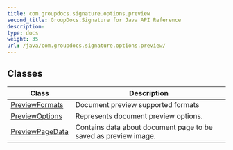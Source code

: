 ```yaml
---
title: com.groupdocs.signature.options.preview
second_title: GroupDocs.Signature for Java API Reference
description: 
type: docs
weight: 35
url: /java/com.groupdocs.signature.options.preview/
---
```


## Classes

| Class | Description |
| --- | --- |
| [PreviewFormats](../com.groupdocs.signature.options.preview/previewformats) | Document preview supported formats |
| [PreviewOptions](../com.groupdocs.signature.options.preview/previewoptions) | Represents document preview options. |
| [PreviewPageData](../com.groupdocs.signature.options.preview/previewpagedata) | Contains data about document page to be saved as preview image. |
